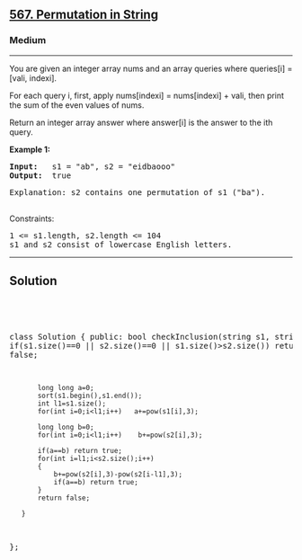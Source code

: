 
<h2><a href="https://leetcode.com/problems/permutation-in-string/description/">567. Permutation in String</a></h2>
<h3>Medium</h3>
<hr>
<div><p>
 You are given an integer array nums and an array queries where queries[i] = [vali, indexi].

For each query i, first, apply nums[indexi] = nums[indexi] + vali, then print the sum of the even values of nums.

Return an integer array answer where answer[i] is the answer to the ith query.
</p>


<p><strong>Example 1:</strong></p>
<pre><strong>Input:</strong>   s1 = "ab", s2 = "eidbaooo"
<strong>Output:</strong>  true
</pre>
<pre>
Explanation: s2 contains one permutation of s1 ("ba").
  </pre>
  


Constraints:
<pre>
1 <= s1.length, s2.length <= 104
s1 and s2 consist of lowercase English letters.
</pre>
<hr>
 <h2><strong><b>Solution</b></strong></h2>
 <br>
 <pre>
 
  class Solution {
   public:
       bool checkInclusion(string s1, string s2) {
          if(s1.size()==0 || s2.size()==0 || s1.size()>s2.size()) return false;

           long long a=0;
           sort(s1.begin(),s1.end());
           int l1=s1.size();
           for(int i=0;i<l1;i++)   a+=pow(s1[i],3);

           long long b=0;
           for(int i=0;i<l1;i++)    b+=pow(s2[i],3);

           if(a==b) return true;
           for(int i=l1;i<s2.size();i++)
           {
               b+=pow(s2[i],3)-pow(s2[i-l1],3);
               if(a==b) return true;
           }
           return false;

       }
};
          
 </pre>

